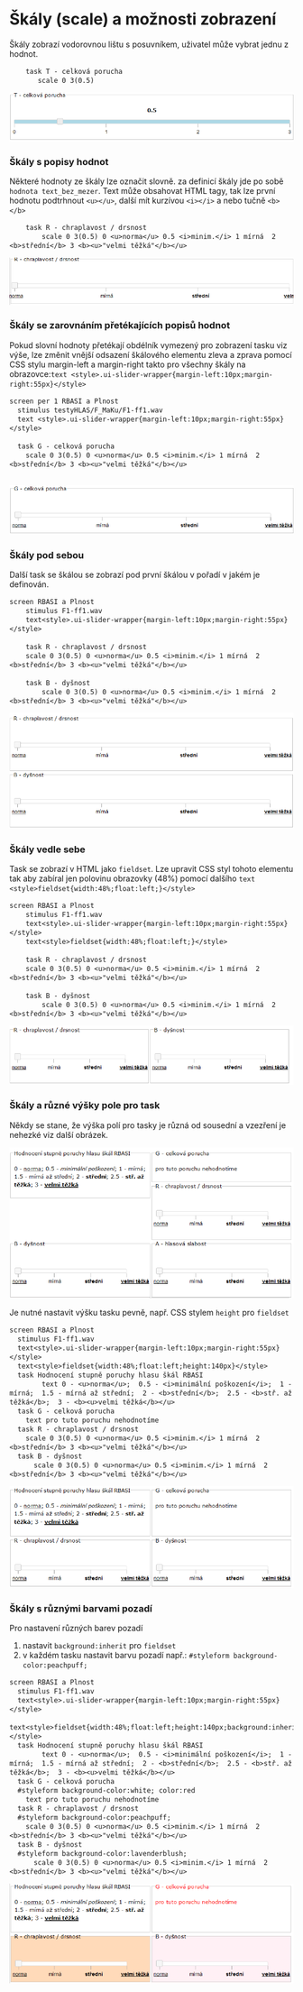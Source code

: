 # Škály \(scale\) a možnosti zobrazení

Škály zobrazí vodorovnou lištu s posuvníkem, uživatel může vybrat jednu z hodnot.

```text
 	task T - celková porucha
 	   scale 0 3(0.5)
```

![Zobraz&#xED; task a posuvn&#xED;k s hodnotami od 0 do 3, s t&#xED;m, &#x17E;e lze vybrat hodnoty po kroku 0.5](../.gitbook/assets/image%20%2825%29.png)

### Škály s popisy hodnot

Některé hodnoty ze škály lze označit slovně. za definicí škály jde po sobě `hodnota text_bez_mezer`. Text může obsahovat HTML tagy, tak lze první hodnotu podtrhnout `<u></u>`, další mít kurzívou `<i></i>` a nebo tučně `<b></b>`

```text
    task R - chraplavost / drsnost    
 		scale 0 3(0.5) 0 <u>norma</u> 0.5 <i>minim.</i> 1 mírná  2 <b>střední</b> 3 <b><u>"velmi těžká"</b></u>
```

![Zobraz&#xED; task s popisy hodnot v&#x10D;etn&#x11B; HTML form&#xE1;tov&#xE1;n&#xED;](../.gitbook/assets/image%20%2826%29.png)

### Škály se zarovnáním přetékajících popisů hodnot

Pokud slovní hodnoty přetékají obdélník vymezený pro zobrazení tasku viz výše, lze změnit vnější odsazení škálového elementu zleva a zprava pomocí CSS stylu margin-left a margin-right takto pro všechny škály na obrazovce:`text <style>.ui-slider-wrapper{margin-left:10px;margin-right:55px}</style>`

```text
screen per 1 RBASI a Plnost
  stimulus testyHLAS/F_MaKu/F1-ff1.wav
  text <style>.ui-slider-wrapper{margin-left:10px;margin-right:55px}</style>

  task G - celková porucha
	scale 0 3(0.5) 0 <u>norma</u> 0.5 <i>minim.</i> 1 mírná  2 <b>střední</b> 3 <b><u>"velmi těžká"</b></u>
   
```

![&#x160;k&#xE1;ly se zarovn&#xE1;n&#xED;m lev&#xE9; hodnoty o 10 pixel&#x16F; a prav&#xE9; hodnoty o 55 pixel&#x16F; od okraje obd&#xE9;ln&#xED;ku tasku.](../.gitbook/assets/image%20%2830%29.png)

### Škály pod sebou

Další task se škálou se zobrazí pod první škálou v pořadí v jakém je definován.

```text
screen RBASI a Plnost
    stimulus F1-ff1.wav
    text<style>.ui-slider-wrapper{margin-left:10px;margin-right:55px}</style>

    task R - chraplavost / drsnost
    scale 0 3(0.5) 0 <u>norma</u> 0.5 <i>minim.</i> 1 mírná  2 <b>střední</b> 3 <b><u>"velmi těžká"</b></u>
    
    task B - dyšnost
 		scale 0 3(0.5) 0 <u>norma</u> 0.5 <i>minim.</i> 1 mírná  2 <b>střední</b> 3 <b><u>"velmi těžká"</b></u>
```

![Tasky se &#x161;k&#xE1;lama pod sebou](../.gitbook/assets/image%20%2820%29.png)

### Škály vedle sebe

Task se zobrazí v HTML jako `fieldset`. Lze upravit CSS styl tohoto elementu tak aby zabíral jen polovinu obrazovky \(48%\) pomocí dalšího  `text <style>fieldset{width:48%;float:left;}</style>`

```text
screen RBASI a Plnost
    stimulus F1-ff1.wav
    text<style>.ui-slider-wrapper{margin-left:10px;margin-right:55px}</style>
    text<style>fieldset{width:48%;float:left;}</style>

    task R - chraplavost / drsnost
    scale 0 3(0.5) 0 <u>norma</u> 0.5 <i>minim.</i> 1 mírná  2 <b>střední</b> 3 <b><u>"velmi těžká"</b></u>
    
    task B - dyšnost
 		scale 0 3(0.5) 0 <u>norma</u> 0.5 <i>minim.</i> 1 mírná  2 <b>střední</b> 3 <b><u>"velmi těžká"</b></u>
```

![Tasky a &#x161;k&#xE1;ly vedle sebe](../.gitbook/assets/image%20%2827%29.png)

### Škály a různé výšky pole pro task

Někdy se stane, že výška polí pro tasky je různá od sousední a vzezření je nehezké viz další obrázek.

![](../.gitbook/assets/image%20%2821%29.png)

Je nutné nastavit výšku tasku pevně, např. CSS stylem `height` pro `fieldset`

```text
screen RBASI a Plnost
  stimulus F1-ff1.wav
  text<style>.ui-slider-wrapper{margin-left:10px;margin-right:55px}</style>
  text<style>fieldset{width:48%;float:left;height:140px}</style>
  task Hodnocení stupně poruchy hlasu škál RBASI
 		text 0 - <u>norma</u>;  0.5 - <i>minimální poškození</i>;  1 - mírná;  1.5 - mírná až střední;  2 - <b>střední</b>;  2.5 - <b>stř. až těžká</b>;  3 - <b><u>velmi těžká</b></u>
  task G - celková porucha
    text pro tuto poruchu nehodnotíme
  task R - chraplavost / drsnost
    scale 0 3(0.5) 0 <u>norma</u> 0.5 <i>minim.</i> 1 mírná  2 <b>střední</b> 3 <b><u>"velmi těžká"</b></u>
  task B - dyšnost
	  scale 0 3(0.5) 0 <u>norma</u> 0.5 <i>minim.</i> 1 mírná  2 <b>střední</b> 3 <b><u>"velmi těžká"</b></u>
```

![&#x160;k&#xE1;ly vedle sebe, v&#xFD;&#x161;ka tasku nastavena na 140 pixel&#x16F;.](../.gitbook/assets/image%20%2824%29.png)

### Škály s různými barvami pozadí

Pro nastavení různých barev pozadí 

1.  nastavit `background:inherit` pro `fieldset` 
2. v každém tasku nastavit barvu pozadí např.: `#styleform background-color:peachpuff;`

```text
screen RBASI a Plnost
  stimulus F1-ff1.wav
  text<style>.ui-slider-wrapper{margin-left:10px;margin-right:55px}</style>
  text<style>fieldset{width:48%;float:left;height:140px;background:inherit}</style>
  task Hodnocení stupně poruchy hlasu škál RBASI
 		text 0 - <u>norma</u>;  0.5 - <i>minimální poškození</i>;  1 - mírná;  1.5 - mírná až střední;  2 - <b>střední</b>;  2.5 - <b>stř. až těžká</b>;  3 - <b><u>velmi těžká</b></u>
  task G - celková porucha
  #styleform background-color:white; color:red
    text pro tuto poruchu nehodnotíme
  task R - chraplavost / drsnost
  #styleform background-color:peachpuff;
    scale 0 3(0.5) 0 <u>norma</u> 0.5 <i>minim.</i> 1 mírná  2 <b>střední</b> 3 <b><u>"velmi těžká"</b></u>
  task B - dyšnost
  #styleform background-color:lavenderblush;
	  scale 0 3(0.5) 0 <u>norma</u> 0.5 <i>minim.</i> 1 mírná  2 <b>střední</b> 3 <b><u>"velmi těžká"</b></u>
```

![](../.gitbook/assets/image%20%2822%29.png)


